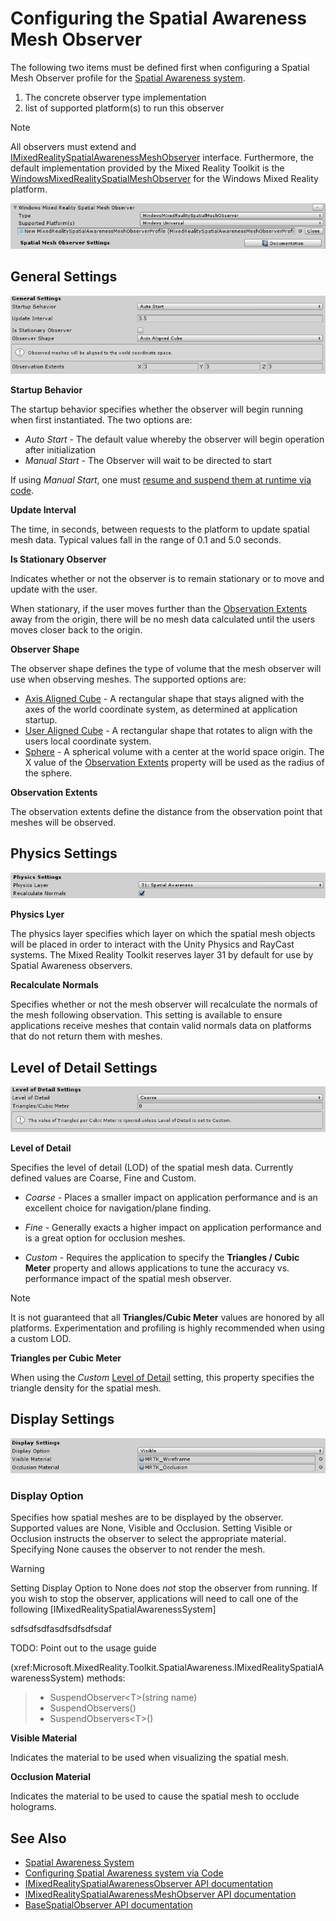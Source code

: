 # Configuring the Spatial Awareness Mesh Observer

The following two items must be defined first when configuring a Spatial Mesh Observer profile for the [Spatial Awareness system](SpatialAwarenessGettingStarted.md).

1. The concrete observer type implementation
1. list of supported platform(s) to run this observer

> [!NOTE]
> All observers must extend and [IMixedRealitySpatialAwarenessMeshObserver](xref:Microsoft.MixedReality.Toolkit.SpatialAwareness.IMixedRealitySpatialAwarenessMeshObserver) interface. Furthermore, the default implementation provided by the Mixed Reality Toolkit is the [WindowsMixedRealitySpatialMeshObserver](xref:Microsoft.MixedReality.Toolkit.WindowsMixedReality.SpatialAwareness.WindowsMixedRealitySpatialMeshObserver) for the Windows Mixed Reality platform.

![Mesh Observer General Settings](../../Documentation/Images/SpatialAwareness/SpatialAwarenessMeshObserverProfile_TypesPlatforms.png)

## General Settings

![Mesh Observer General Settings](../../Documentation/Images/SpatialAwareness/MeshObserverGeneralSettings.png)

**Startup Behavior**

The startup behavior specifies whether the observer will begin running when first instantiated. The two options are:

* *Auto Start* - The default value whereby the observer will begin operation after initialization
* *Manual Start* - The Observer will wait to be directed to start

If using *Manual Start*, one must [resume and suspend them at runtime via code](UsageGuide.md#starting-and-stopping-mesh-observation).

**Update Interval**

The time, in seconds, between requests to the platform to update spatial mesh data. Typical values fall in the range of 0.1 and 5.0 seconds. 

**Is Stationary Observer**

Indicates whether or not the observer is to remain stationary or to move and update with the user.

When stationary, if the user moves further than the [Observation Extents](#observation-extents) away from the origin, there will be no mesh data calculated until the users moves closer back to the origin.

**Observer Shape**

The observer shape defines the type of volume that the mesh observer will use when observing meshes. The supported options are:

* [Axis Aligned Cube](#axis-aligned-cube) - A rectangular shape that stays aligned with the axes of the world coordinate system, as determined at application startup.
* [User Aligned Cube](#user-aligned-cube) - A rectangular shape that rotates to align with the users local coordinate system.
* [Sphere](#sphere) - A spherical volume with a center at the world space origin. The X value of the [Observation Extents](#observation-extents) property will be used as the radius of the sphere.

**Observation Extents**

The observation extents define the distance from the observation point that meshes will be observed.

## Physics Settings

![Mesh Observer Physics Settings](../../Documentation/Images/SpatialAwareness/MeshObserverPhysicsSettings.png)

**Physics Lyer**

The physics layer specifies which layer on which the spatial mesh objects will be placed in order to interact with the Unity Physics and RayCast systems. The Mixed Reality Toolkit reserves layer 31 by default for use by Spatial Awareness observers.

**Recalculate Normals**

Specifies whether or not the mesh observer will recalculate the normals of the mesh following observation. This setting is available to ensure applications receive meshes that contain valid normals data on platforms that do not return them with meshes. 

## Level of Detail Settings

![Mesh Observer Level of Detail Settings](../../Documentation/Images/SpatialAwareness/MeshObserverLevelOfDetailSettings.png)

**Level of Detail**

Specifies the level of detail (LOD) of the spatial mesh data. Currently defined values are Coarse, Fine and Custom.

* *Coarse* - Places a smaller impact on application performance and is an excellent choice for navigation/plane finding.

* *Fine* - Generally exacts a higher impact on application performance and is a great option for occlusion meshes.

* *Custom* - Requires the application to specify the **Triangles / Cubic Meter** property and allows applications to tune the accuracy vs. performance impact of the spatial mesh observer.

> [!NOTE]
> It is not guaranteed that all **Triangles/Cubic Meter** values are honored by all platforms. Experimentation and profiling is highly recommended when using a custom LOD. 

**Triangles per Cubic Meter**

When using the *Custom* [Level of Detail](#level-of-detail) setting, this property specifies the triangle density for the spatial mesh.

## Display Settings

![Mesh Observer Display Settings](../../Documentation/Images/SpatialAwareness/MeshObserverDisplaySettings.png)

### Display Option

Specifies how spatial meshes are to be displayed by the observer. Supported values are None, Visible and Occlusion. Setting Visible or Occlusion instructs the observer to select the appropriate material. Specifying None causes the observer to not render the mesh.

> [!WARNING]
> Setting Display Option to None does _not_ stop the observer from running. If you wish to stop the observer, applications will need to call one of the following [IMixedRealitySpatialAwarenessSystem]

sdfsdfsdfasdfsdfsdfsdaf

TODO: Point out to the usage guide

(xref:Microsoft.MixedReality.Toolkit.SpatialAwareness.IMixedRealitySpatialAwarenessSystem) methods:
>
> - SuspendObserver&lt;T&gt;(string name)
> - SuspendObservers()
> - SuspendObservers&lt;T&gt;()

**Visible Material**

Indicates the material to be used when visualizing the spatial mesh.

**Occlusion Material**

Indicates the material to be used to cause the spatial mesh to occlude holograms.

## See Also

- [Spatial Awareness System](SpatialAwarenessGettingStarted.md)
- [Configuring Spatial Awareness system via Code](UsageGuide.md)
- [IMixedRealitySpatialAwarenessObserver API documentation](xref:Microsoft.MixedReality.Toolkit.SpatialAwareness.IMixedRealitySpatialAwarenessObserver)
- [IMixedRealitySpatialAwarenessMeshObserver API documentation](xref:Microsoft.MixedReality.Toolkit.SpatialAwareness.IMixedRealitySpatialAwarenessMeshObserver)
- [BaseSpatialObserver API documentation](xref:Microsoft.MixedReality.Toolkit.SpatialAwareness.BaseSpatialObserver)
